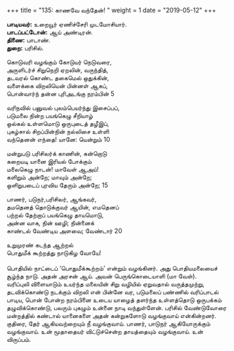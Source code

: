 ﻿+++
title = "135: காணவே வந்தேன்!  "
weight = 1
date = "2019-05-12"
+++

**பாடியவர்:** உறையூர் ஏணிச்சேரி முடமோசியார்.  
**பாடப்பட்டோன்:** ஆய் அண்டிரன்.  
**திணை:** பாடாண்.  
**துறை:** பரிசில்.  
  
கொடுவரி வழங்கும் கோடுயர் நெடுவரை,  
அருளிடர்ச் சிறுநெறி ஏறலின், வருந்தித்,  
தடவரல் கொண்ட தகைமெல் ஒதுக்கின்,  
வளைக்கை விறலியென் பின்னள் ஆகப்,  
பொன்வார்ந் தன்ன புரிஅடங்கு நரம்பின் 5  
  
வரிநவில் பனுவல் புலம்பெயர்ந்து இசைப்பப்,  
படுமலை நின்ற பயங்கெழு சீறியாழ்  
ஒல்கல் உள்ளமொடு ஒருபுடைத் தழீஇப்,  
புகழ்சால் சிறப்பின்நின் நல்லிசை உள்ளி  
வந்தெனன் எந்தை! யானே: யென்றும் 10  
  
மன்றுபடு பரிசிலர்க் காணின், கன்றொடு  
கறையடி யானை இரியல் போக்கும்  
மலைகெழு நாடன்! மாவேள் ஆஅய்!  
களிறும் அன்றே; மாவும் அன்றே;  
ஒளிறுபடைப் புரவிய தேரும் அன்றே; 15  
  
பாணர், படுநர்,பரிசிலர், ஆங்கவர்,  
தமதெனத் தொடுக்குவர் ஆயின், எமதெனப்  
பற்றல் தேற்றாப் பயங்கெழு தாயமொடு,  
அன்ன வாக, நின் ஊழி; நின்னைக்  
காண்டல் வேண்டிய அளவை; வேண்டார் 20  
  
உறுமுரண் கடந்த ஆற்றல்  
பொதுமீக் கூற்றத்து நாடுகிழ வோயே!  
   
பொதியில் நாட்டைப் ‘பொதுமீக்கூற்றம்’ என்றும் வழங்கினர். அது பொதியமலையைச் சூழ்ந்த நாடு. அதன் அரசன் ஆய். அவன் பெருங்கொடையாளி (மா வேள்).  
வரிப்புலி விளையாடும் உயர்ந்த மலையின் சிறு வழியில் ஏறுவதால் வருத்தமுற்று, தடவிக்கொண்டு நடக்கும் விறலி என் பின்னே வர, படுமலைப் பண்ணில் வரிப்பாடல் பாடிய, பொன் போன்ற நரம்பினை உடைய யாழைத் தளர்ந்த உள்ளத்தொடு ஒருபக்கம் தழுவிக்கொண்டு, பலரும் புகழும் உன்னை நாடி வந்துள்ளேன். பரிசில் வேண்டுவோரை மன்றத்தில் கண்டால் யானைகளை அதன் கன்றுகளோடு வழங்குவாய் என்கின்றனர். குதிரை, தேர் ஆகியவற்றையும் நீ வழங்குவாய். பாணர், பாடுநர் ஆகியோருக்கும் வழங்குவாய். உன் மூதாதையர் விட்டுச்சென்ற தாயத்தையும் வழங்குவாய். உன் விருப்பம்.  
